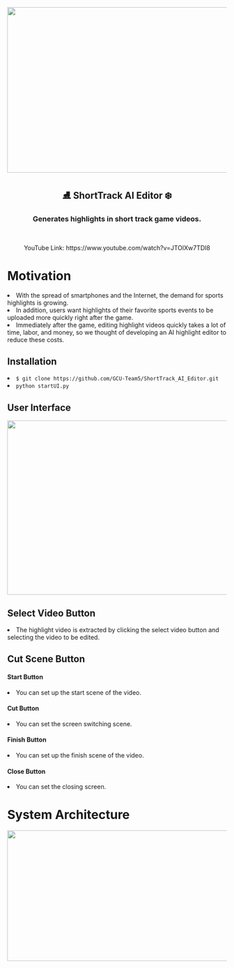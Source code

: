 <div>
  <div align='center'>
    <img src = 'https://user-images.githubusercontent.com/76763417/234223416-90fadc3f-3e43-46c8-beaf-0a3b63c8af83.png' width=600 height=380>
  </div>
</div>
<div>
  <h2 align='center'>⛸️ ShortTrack AI Editor ❄️</h2>
  <h3 align='center'>Generates highlights in short track game videos.</h3>
  <br>
  <p align='center'>YouTube Link: https://www.youtube.com/watch?v=JTOlXw7TDl8</p>
</div>
<div>
  <h1>Motivation</h1>
  <li>With the spread of smartphones and the Internet, the demand for sports highlights is growing.</li>
  <li>In addition, users want highlights of their favorite sports events to be uploaded more quickly right after the game.</li>
  <li>Immediately after the game, editing highlight videos quickly takes a lot of time, labor, and money, so we thought of developing an AI highlight editor to reduce these costs.</li>
</div>

<div>
  <h2>Installation</h2>
  <li><code>$ git clone https://github.com/GCU-Team5/ShortTrack_AI_Editor.git</code></li>
  <li><code>python startUI.py</code></li>
</div>

<div>
  <h2>User Interface</h2>
  <div align='center'>
    <img src='https://user-images.githubusercontent.com/76763417/234474154-f8fc67e2-7e61-4546-8128-3e47438d2ff3.png' width=700 height=400>
  </div>
  <h2>Select Video Button</h2>
  <li>The highlight video is extracted by clicking the select video button and selecting the video to be edited.</li>
  
  <h2>Cut Scene Button</h2>
  <h4>Start Button</h4>
    <li>You can set up the start scene of the video.</li>
  <h4>Cut Button</h4>
    <li>You can set the screen switching scene.</li>
  <h4>Finish Button</h4>
    <li>You can set up the finish scene of the video.</li>
  <h4>Close Button</h4>
    <li>You can set the closing screen.</li>
</div>

<div>
  <h1>System Architecture</h1>
  <div align='center'>
    <img src = 'https://user-images.githubusercontent.com/76763417/234236347-0c60ee8d-0944-4ca3-83eb-f7e5e1eb816b.png' width=600 height=300>
  </div>
</div>
